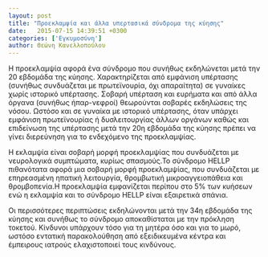 ```yaml
---
layout: post
title: "Προεκλαμψία και άλλα υπερτασικά σύνδρομα της κύησης"
date:   2015-07-15 14:39:51 +0300
categories: ['Εγκυμοσύνη']
author: Θεώνη Κανελλοπούλου
---
```


Η προεκλαμψία αφορά ένα σύνδρομο που συνήθως εκδηλώνεται μετά την 20 εβδομάδα της κύησης. Χαρακτηρίζεται από εμφάνιση υπέρτασης (συνήθως συνδυάζεται με πρωτεϊνουρία, όχι απαραίτητα) σε γυναίκες χωρίς ιστορικό υπέρτασης. Σοβαρή υπέρταση και ευρήματα και από άλλα όργανα (συνήθως ήπαρ-νεφροί) θεωρούνται σοβαρές εκδηλώσεις της νόσου. Ωστόσο και σε γυναίκα με ιστορικό υπέρτασης, όταν υπάρχει εμφάνιση πρωτεϊνουρίας ή δυσλειτουργίας άλλων οργάνων καθώς και επιδείνωση της υπέρτασης μετά την 20η εβδομάδα της κύησης πρέπει να γίνει διερεύνηση για το ενδεχόμενο της προεκλαμψίας.
<!--break-->

Η εκλαμψία είναι σοβαρή μορφή προεκλαμψίας που συνδυάζεται με νευρολογικά συμπτώματα, κυρίως σπασμούς.Το σύνδρομο HELLP πιθανότατα αφορά μια σοβαρή μορφή προεκλαμψίας, που συνδυάζεται με επηρεασμένη ηπατική λειτουργία, θρομβωτική μικροαγγειοπάθεια και θρομβοπενία.Η προεκλαμψία εμφανίζεται περίπου στο 5% των κυήσεων ενώ η εκλαμψία και το σύνδρομο HELLP είναι εξαιρετικά σπάνια.

Οι περισσότερες περιπτώσεις εκδηλώνονται μετά την 34η εβδομάδα της κύησης και συνήθως το σύνδρομο αποκαθίσταται με την πρόκληση τοκετού. Κίνδυνοι υπάρχουν τόσο για τη μητέρα όσο και για το μωρό, ωστόσο εντατική παρακολούθηση από εξειδικευμένα κέντρα και έμπειρους ιατρούς ελαχιστοποιεί τους κινδύνους.

